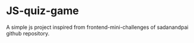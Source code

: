 # JS-quiz-game

A simple js project inspired from frontend-mini-challenges of sadanandpai github repository.
